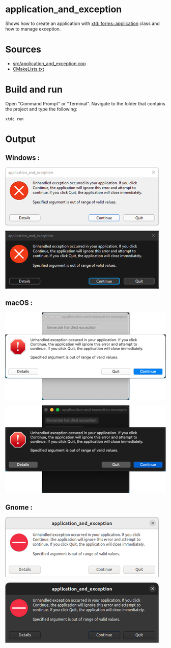 # application_and_exception

Shows how to create an application with  [xtd::forms::application](../../../../src/xtd.forms/include/xtd/forms/application.h) class and how to manage exception.

# Sources

* [src/application_and_exception.cpp](src/application_and_exception.cpp)
* [CMakeLists.txt](CMakeLists.txt)

# Build and run

Open "Command Prompt" or "Terminal". Navigate to the folder that contains the project and type the following:

```shell
xtdc run
```

# Output

## Windows :

![Screenshot](../../../../docs/pictures/examples/application_and_exception_w.png)

![Screenshot](../../../../docs/pictures/examples/application_and_exception_wd.png)

## macOS :

![Screenshot](../../../../docs/pictures/examples/application_and_exception_m.png)

![Screenshot](../../../../docs/pictures/examples/application_and_exception_md.png)

## Gnome :

![Screenshot](../../../../docs/pictures/examples/application_and_exception_g.png)

![Screenshot](../../../../docs/pictures/examples/application_and_exception_gd.png)
